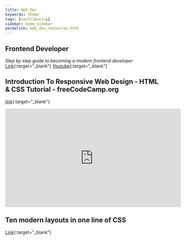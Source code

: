 ```yaml
---
title: Web Dev
keywords: theme
tags: [contributing]
sidebar: home_sidebar
permalink: web_dev_resources.html
---
```


## Frontend Developer
*Step by step guide to becoming a modern frontend developer*
[Link](https://roadmap.sh/frontend){:target="_blank"}
[Youtube](https://www.youtube.com/channel/UCA0H2KIWgWTwpTFjSxp0now){:target="_blank"}

## Introduction To Responsive Web Design - HTML & CSS Tutorial - freeCodeCamp.org
[link](https://www.youtube.com/watch?v=srvUrASNj0s){:target="_blank"}

<iframe width="560" height="315" src="https://www.youtube.com/embed/srvUrASNj0s" frameborder="0" allow="accelerometer; autoplay; clipboard-write; encrypted-media; gyroscope; picture-in-picture" allowfullscreen></iframe>

## Ten modern layouts in one line of CSS
[Link](https://web.dev/one-line-layouts/){:target="_blank"}